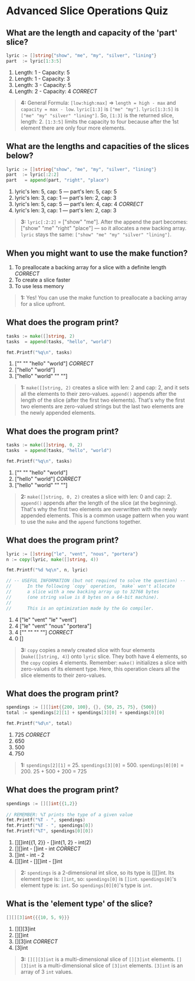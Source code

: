 # Advanced Slice Operations Quiz

## What are the length and capacity of the 'part' slice?
```go
lyric := []string{"show", "me", "my", "silver", "lining"}
part  := lyric[1:3:5]
```
1. Length: 1 - Capacity: 5
2. Length: 1 - Capacity: 3
3. Length: 3 - Capacity: 5
4. Length: 2 - Capacity: 4 *CORRECT*

> **4:** General Formula: `[low:high:max]` => `length = high - max` and `capacity = max - low`. `lyric[1:3]` is `["me" "my"]`. `lyric[1:3:5]` is `["me" "my" "silver" "lining"]`. So, `[1:3]` is the returned slice, length: 2. `[1:3:5]` limits the capacity to four because after the 1st element there are only four more elements.


## What are the lengths and capacities of the slices below?
```go
lyric := []string{"show", "me", "my", "silver", "lining"}
part  := lyric[:2:2]
part   = append(part, "right", "place")
```
1. lyric's len: 5, cap: 5 — part's len: 5, cap: 5
2. lyric's len: 3, cap: 1 — part's len: 2, cap: 3
3. lyric's len: 5, cap: 5 — part's len: 4, cap: 4 *CORRECT*
4. lyric's len: 3, cap: 1 — part's len: 2, cap: 3

> **3:** `lyric[:2:2]` = ["show" "me"]. After the append the part becomes: ["show" "me" "right" "place"] — so it allocates a new backing array. `lyric` stays the same: `["show" "me" "my" "silver" "lining"]`.


## When you might want to use the make function?
1. To preallocate a backing array for a slice with a definite length *CORRECT*
2. To create a slice faster
3. To use less memory

> **1:** Yes! You can use the make function to preallocate a backing array for a slice upfront.


## What does the program print?
```go
tasks := make([]string, 2)
tasks  = append(tasks, "hello", "world")

fmt.Printf("%q\n", tasks)
```
1. ["" "" "hello" "world"] *CORRECT*
2. ["hello" "world"]
3. ["hello" "world" "" ""]

> **1:** `make([]string, 2)` creates a slice with len: 2 and cap: 2, and it sets all the elements to their zero-values. `append()` appends after the length of the slice (after the first two elements). That's why the first two elements are zero-valued strings but the last two elements are the newly appended elements.


## What does the program print?
```go
tasks := make([]string, 0, 2)
tasks  = append(tasks, "hello", "world")

fmt.Printf("%q\n", tasks)
```
1. ["" "" "hello" "world"]
2. ["hello" "world"] *CORRECT*
3. ["hello" "world" "" ""]

> **2:** `make([]string, 0, 2)` creates a slice with len: 0 and cap: 2. `append()` appends after the length of the slice (at the beginning). That's why the first two elements are overwritten with the newly appended elements. This is a common usage pattern when you want to use the `make` and the `append` functions together.


## What does the program print?
```go
lyric := []string{"le", "vent", "nous", "portera"}
n := copy(lyric, make([]string, 4))

fmt.Printf("%d %q\n", n, lyric)

// -- USEFUL INFORMATION (but not required to solve the question) --
//      In the following `copy` operation, `make` won't allocate
//      a slice with a new backing array up to 32768 bytes
//      (one string value is 8 bytes on a 64-bit machine).
//
//      This is an optimization made by the Go compiler.
```
1. 4 ["le" "vent" "le" "vent"]
2. 4 ["le" "vent" "nous" "portera"]
3. 4 ["" "" "" ""] *CORRECT*
4. 0 []

> **3:** `copy` copies a newly created slice with four elements (`make([]string, 4)`) onto `lyric` slice. They both have 4 elements, so the `copy` copies 4 elements. Remember: `make()` initializes a slice with zero-values of its element type. Here, this operation clears all the slice elements to their zero-values.


## What does the program print?
```go
spendings := [][]int{{200, 100}, {}, {50, 25, 75}, {500}}
total := spendings[2][1] + spendings[3][0] + spendings[0][0]

fmt.Printf("%d\n", total)
```
1. 725 *CORRECT*
2. 650
3. 500
4. 750

> **1:** `spendings[2][1]` = 25. `spendings[3][0]` = 500. `spendings[0][0]` = 200. 25 + 500 + 200 = 725


## What does the program print?
```go
spendings := [][]int{{1,2}}
    
// REMEMBER: %T prints the type of a given value
fmt.Printf("%T - ", spendings)
fmt.Printf("%T - ", spendings[0])
fmt.Printf("%T", spendings[0][0])
```
1. [][]int{{1, 2}} - []int{1, 2} - int(2)
2. [][]int - []int - int *CORRECT*
3. []int - int - 2
4. [][]int - [][]int - []int

> **2:** `spendings` is a 2-dimensional int slice, so its type is [][]int. Its element type is: `[]int`, so: `spendings[0]` is `[]int`. `spendings[0]`'s element type is: `int`. So `spendings[0][0]`'s type is `int`.


## What is the 'element type' of the slice?
```go
[][][3]int{{{10, 5, 9}}}
```    
1. [][][3]int
2. [][]int
3. [][3]int *CORRECT*
4. [3]int

> **3:** `[][][3]int` is a multi-dimensional slice of `[][3]int` elements. `[][3]int` is a multi-dimensional slice of `[3]int` elements. `[3]int` is an array of 3 `int` values.